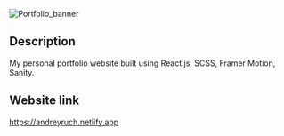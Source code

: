 ![Portfolio_banner](https://github.com/Andrey-Ruch/Portfolio/assets/73066767/5e0c5aa5-a9a1-4313-ac66-29ea0e835ba8)


## Description
My personal portfolio website built using React.js, SCSS, Framer Motion, Sanity.

## Website link
https://andreyruch.netlify.app
